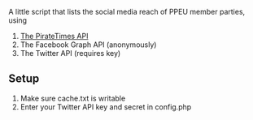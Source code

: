 A little script that lists the social media reach of PPEU member parties, using

1. [The PirateTimes API](https://github.com/Pirate-Parties-International/PPI-party-info)
2. The Facebook Graph API (anonymously)
3. The Twitter API (requires key)

Setup
-----
1. Make sure cache.txt is writable
2. Enter your Twitter API key and secret in config.php

